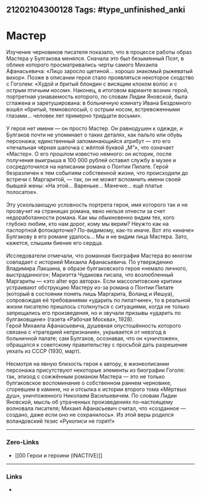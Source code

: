 21202104300128
Tags: #type_unfinished_anki
---
# Мастер

Изучение черновиков писателя показало, что в процессе работы образ Мастера у Булгакова менялся. Сначала это был безымянный Поэт, в облике которого просматривались черты самого Михаила Афанасьевича: «Лицо заросло щетиной… хорошо знакомый рыжеватый вихор». Позже в описании героя стало проявляться некоторое сходство с Гоголем: «Худой и бритый блондин с висящим клоком волос и с острым птичьим носом». Наконец, в итоговом варианте возник герой, портретная узнаваемость которого, по словам Лидии Яновской, была сглажена и заретуширована: в больничную комнату Ивана Бездомного вошёл «бритый, темноволосый, с острым носом, встревоженными глазами… человек лет примерно тридцати восьми».<br><br>У героя нет имени — он просто Мастер. Он равнодушен к одежде, и Булгаков почти не упоминает о таких деталях, как пальто или обувь персонажа; единственный запоминающийся атрибут — это его «печальная чёрная шапочка с жёлтой буквой „М“», что означает «Мастер». О его прошлом известно немного: он историк, после получения выигрыша в 100 000 рублей оставил службу в музее и сосредоточился на написании романа о Понтии Пилате. Герой безразличен к тем событиям собственной жизни, что происходили до встречи с Маргаритой, — так, он не может вспомнить имени своей бывшей жены: «На этой… Вареньке… Манечке… ещё платье полосатое».<br><br>Эту ускользающую условность портрета героя, имя которого так и не прозвучит на страницах романа, явно нельзя отнести за счет недоработанности романа. Как мы обыкновенно видим тех, кого глубоко любим, кто нам дорог, кому мы верим? Неужто как на паспортной фотокарточке? По-видимому, как-то иначе. Вот это «иначе» Булгакову в его романе удалось… Мы и не видим лица Мастера. Зато, кажется, слышим биение его сердца.<br><br>Исследователи отмечали, что романная биография Мастера во многом совпадает с историей Михаила Афанасьевича. По утверждению Владимира Лакшина, в образе булгаковского героя «немало личного, выстраданного»; Мариэтта Чудакова писала, что возлюбленный Маргариты — «это alter ego автора». Если массолитовские критики устраивают обструкцию Мастеру из-за романа о Понтии Пилате (который в состоянии понять лишь Маргарита, Воланд и Иешуа), сопровождая её требованиями «ударить по пилатчине», то в реальной жизни писателю пришлось столкнуться с ситуациями, когда не только запрещались его произведения, но и звучали призывы «ударить по булгаковщине» (газета «Рабочая Москва», 1928).<br>Герой Михаила Афанасьевича, душевная опустошённость которого связана с «трагедией непризнания», укрывается от невзгод в больничной палате; сам Булгаков, осознавая, что он «уничтожен», обращался к советскому правительству с просьбой дать разрешение уехать из СССР (1930, март).<br><br>Несмотря на явную близость героя к автору, в жизнеописании персонажа присутствуют некоторые элементы из биографии Гоголя: так, эпизод с сожжённым романом Мастера — это не только булгаковское воспоминание о собственном раннем черновике, сгоревшем в камине, но и отсылка к истории второго тома «Мёртвых душ», уничтоженного Николаем Васильевичем. По словам Лидии Яновской, мысль об утраченных произведениях по-настоящему волновала писателя; Михаил Афанасьевич считал, что «созданное — создано, даже если оно не сохранилось». Из этой веры родился воландовский тезис «Рукописи не горят!»

---
### Zero-Links
- [[00 Герои и героини (INACTIVE)]]
---
### Links
-